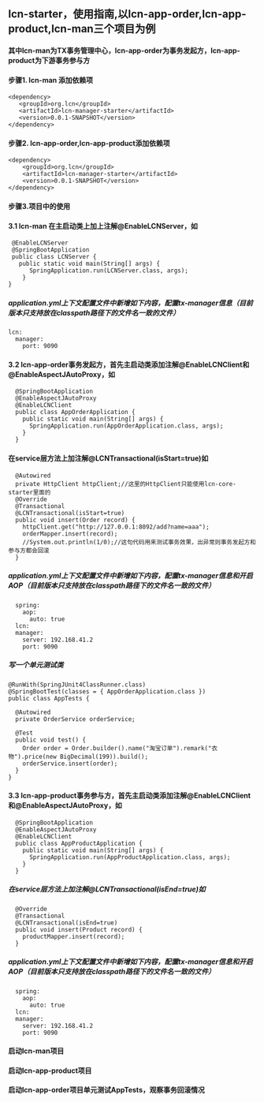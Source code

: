 ## lcn-starter，使用指南,以lcn-app-order,lcn-app-product,lcn-man三个项目为例
#### 其中lcn-man为TX事务管理中心，lcn-app-order为事务发起方，lcn-app-product为下游事务参与方
#### 步骤1. lcn-man 添加依赖项
	<dependency>
       <groupId>org.lcn</groupId>
       <artifactId>lcn-manager-starter</artifactId>
       <version>0.0.1-SNAPSHOT</version>
	</dependency>
#### 步骤2. lcn-app-order,lcn-app-product添加依赖项
    <dependency>
        <groupId>org.lcn</groupId>
        <artifactId>lcn-manager-starter</artifactId>
        <version>0.0.1-SNAPSHOT</version>
    </dependency>
#### 步骤3.项目中的使用
#### 3.1  lcn-man 在主启动类上加上注解@EnableLCNServer，如
     @EnableLCNServer
     @SpringBootApplication
     public class LCNServer {
       public static void main(String[] args) {
          SpringApplication.run(LCNServer.class, args);
        }
    }
 ##### application.yml上下文配置文件中新增如下内容，配置tx-manager信息（目前版本只支持放在classpath路径下的文件名一致的文件）
	lcn:
	  manager:
	    port: 9090
#### 3.2  lcn-app-order事务发起方，首先主启动类添加注解@EnableLCNClient和@EnableAspectJAutoProxy，如
      @SpringBootApplication
      @EnableAspectJAutoProxy
      @EnableLCNClient
      public class AppOrderApplication {
        public static void main(String[] args) {
          SpringApplication.run(AppOrderApplication.class, args);
        }
      }
#### 在service层方法上加注解@LCNTransactional(isStart=true)如
      @Autowired
      private HttpClient httpClient;//这里的HttpClient只能使用lcn-core-starter里面的
      @Override
      @Transactional
      @LCNTransactional(isStart=true)
      public void insert(Order record) {
        httpClient.get("http://127.0.0.1:8092/add?name=aaa");
        orderMapper.insert(record);
        //System.out.println(1/0);//这句代码用来测试事务效果，出异常则事务发起方和参与方都会回滚
      }
##### application.yml上下文配置文件中新增如下内容，配置tx-manager信息和开启AOP（目前版本只支持放在classpath路径下的文件名一致的文件）
      spring:
        aop:
          auto: true
      lcn:
      manager:
        server: 192.168.41.2
        port: 9090
##### 写一个单元测试类
    @RunWith(SpringJUnit4ClassRunner.class)
    @SpringBootTest(classes = { AppOrderApplication.class })
    public class AppTests {

      @Autowired
      private OrderService orderService;

      @Test
      public void test() {
        Order order = Order.builder().name("淘宝订单").remark("衣物").price(new BigDecimal(199)).build();
        orderService.insert(order);
      }
    }
#### 3.3  lcn-app-product事务参与方，首先主启动类添加注解@EnableLCNClient和@EnableAspectJAutoProxy，如
      @SpringBootApplication
      @EnableAspectJAutoProxy
      @EnableLCNClient
      public class AppProductApplication {
        public static void main(String[] args) {
          SpringApplication.run(AppProductApplication.class, args);
        }
      }
  ##### 在service层方法上加注解@LCNTransactional(isEnd=true)如
      @Override
      @Transactional
      @LCNTransactional(isEnd=true)
      public void insert(Product record) {
        productMapper.insert(record);
      }
##### application.yml上下文配置文件中新增如下内容，配置tx-manager信息和开启AOP（目前版本只支持放在classpath路径下的文件名一致的文件）
      spring:
        aop:
          auto: true
      lcn:
      manager:
        server: 192.168.41.2
        port: 9090
#### 启动lcn-man项目
#### 启动lcn-app-product项目
#### 启动lcn-app-order项目单元测试AppTests，观察事务回滚情况

